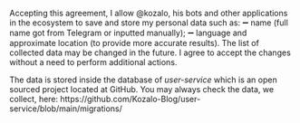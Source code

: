 Accepting this agreement, I allow @kozalo, his bots and other applications in the ecosystem to save and store my personal data such as:
➖ name \(full name got from Telegram or inputted manually\);
➖ language and approximate location \(to provide more accurate results\)\.
The list of collected data may be changed in the future\. I agree to accept the changes without a need to perform additional actions\.

The data is stored inside the database of *user\-service* which is an open sourced project located at GitHub\. You may always check the data, we collect, here: https://github\.com/Kozalo\-Blog/user\-service/blob/main/migrations/
